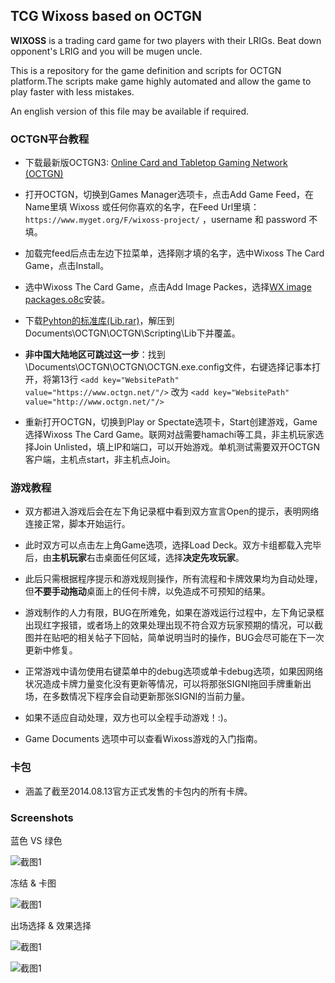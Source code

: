 ## TCG Wixoss based on OCTGN ##

**WIXOSS** is a trading card game for two players with their LRIGs. Beat down opponent's LRIG and you will be mugen uncle.

This is a repository for the game definition and scripts for OCTGN platform.The scripts make game highly automated and allow the game to play faster with less mistakes.

An english version of this file may be available if required.

### OCTGN平台教程 ###

- 下载最新版OCTGN3: [Online Card and Tabletop Gaming Network (OCTGN)](http://www.octgn.net/Home/GetOctgn)

- 打开OCTGN，切换到Games Manager选项卡，点击Add Game Feed，在Name里填 Wixoss 或任何你喜欢的名字，在Feed Url里填：
    `https://www.myget.org/F/wixoss-project/`
  ，username 和 password 不填。

- 加载完feed后点击左边下拉菜单，选择刚才填的名字，选中Wixoss The Card Game，点击Install。

- 选中Wixoss The Card Game，点击Add Image Packes，选择[WX image packages.o8c](http://pan.baidu.com/s/1dD3pSXV)安装。

- 下载[Pyhton的标准库(Lib.rar)](http://pan.baidu.com/s/1dD3pSXV)，解压到Documents\OCTGN\OCTGN\Scripting\Lib下并覆盖。

- **非中国大陆地区可跳过这一步**：找到\Documents\OCTGN\OCTGN\OCTGN.exe.config文件，右键选择记事本打开，将第13行
`<add key="WebsitePath" value="https://www.octgn.net/"/>`
改为
`<add key="WebsitePath" value="http://www.octgn.net/"/>`

- 重新打开OCTGN，切换到Play or Spectate选项卡，Start创建游戏，Game选择Wixoss The Card Game。联网对战需要hamachi等工具，非主机玩家选择Join Unlisted，填上IP和端口，可以开始游戏。单机测试需要双开OCTGN客户端，主机点start，非主机点Join。

### 游戏教程 ###

- 双方都进入游戏后会在左下角记录框中看到双方宣言Open的提示，表明网络连接正常，脚本开始运行。

- 此时双方可以点击左上角Game选项，选择Load Deck。双方卡组都载入完毕后，由**主机玩家**右击桌面任何区域，选择**决定先攻玩家**。

- 此后只需根据程序提示和游戏规则操作，所有流程和卡牌效果均为自动处理，但**不要手动拖动**桌面上的任何卡牌，以免造成不可预知的结果。

- 游戏制作的人力有限，BUG在所难免，如果在游戏运行过程中，左下角记录框出现红字报错，或者场上的效果处理出现不符合双方玩家预期的情况，可以截图并在贴吧的相关帖子下回帖，简单说明当时的操作，BUG会尽可能在下一次更新中修复。

- 正常游戏中请勿使用右键菜单中的debug选项或单卡debug选项，如果因网络状况造成卡牌力量变化没有更新等情况，可以将那张SIGNI拖回手牌重新出场，在多数情况下程序会自动更新那张SIGNI的当前力量。

- 如果不适应自动处理，双方也可以全程手动游戏！:)。

- Game Documents 选项中可以查看Wixoss游戏的入门指南。

### 卡包 ###

- 涵盖了截至2014.08.13官方正式发售的卡包内的所有卡牌。


### Screenshots ###

蓝色 VS 绿色

![截图1](http://fc05.deviantart.net/fs70/i/2014/225/a/6/qq______20140814011423_by_recoracle-d7v00sa.png)

冻结 & 卡图

![截图1](http://fc02.deviantart.net/fs71/i/2014/225/3/8/qq20140814011550_by_recoracle-d7v01gq.png)

出场选择 & 效果选择

![截图1](http://fc06.deviantart.net/fs70/i/2014/225/5/d/qq______20140814013916_by_recoracle-d7v035u.png)

![截图1](http://fc05.deviantart.net/fs71/i/2014/225/3/0/qq20140814014107_by_recoracle-d7v03me.png)
